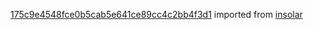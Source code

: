 [175c9e4548fce0b5cab5e641ce89cc4c2bb4f3d1](https://github.com/insolar/insolar/commit/175c9e4548fce0b5cab5e641ce89cc4c2bb4f3d1) imported from [insolar](https://github.com/insolar/insolar)
